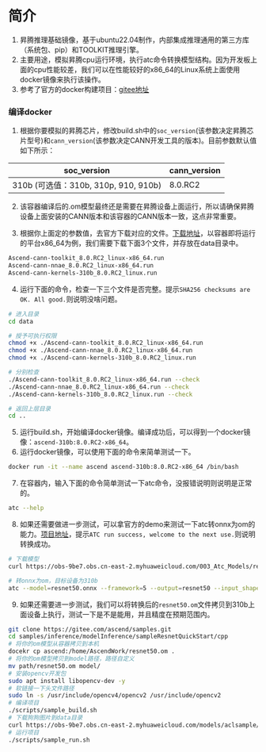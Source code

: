 # 简介
1. 昇腾推理基础镜像，基于ubuntu22.04制作，内部集成推理通用的第三方库（系统包、pip）和TOOLKIT推理引擎。
2. 主要用途，模拟昇腾cpu运行环境，执行atc命令转换模型结构。因为开发板上面的cpu性能较差，我们可以在性能较好的x86_64的Linux系统上面使用docker镜像来执行该操作。
3. 参考了官方的docker构建项目：[gitee地址](https://gitee.com/ascend/ascend-docker-image/tree/dev/ascend-infer-310b)

### 编译docker
1. 根据你要模拟的昇腾芯片，修改build.sh中的`soc_version`(该参数决定昇腾芯片型号)和`cann_version`(该参数决定CANN开发工具的版本)。目前参数默认值如下所示：

| soc_version                          | cann_version     |
| ------------------------------------ | ---------------- |
| 310b (可选值：310b, 310p, 910, 910b) | 8.0.RC2 |

2. 该容器编译后的.om模型最终还是需要在昇腾设备上面运行，所以请确保昇腾设备上面安装的CANN版本和该容器的CANN版本一致，这点非常重要。

3. 根据你上面定的参数值，去官方下载对应的文件。[下载地址](https://www.hiascend.com/developer/download/community/result?module=cann&cann=8.0.RC2.beta1&product=1&model=20)，以容器即将运行的平台x86_64为例，我们需要下载下面3个文件，并存放在data目录中。
  ```bash
  Ascend-cann-toolkit_8.0.RC2_linux-x86_64.run
  Ascend-cann-nnae_8.0.RC2_linux-x86_64.run
  Ascend-cann-kernels-310b_8.0.RC2_linux.run
  ```

4. 运行下面的命令，检查一下三个文件是否完整。提示`SHA256 checksums are OK. All good.`则说明没啥问题。
  ```bash
  # 进入目录
  cd data

  # 授予可执行权限
  chmod +x ./Ascend-cann-toolkit_8.0.RC2_linux-x86_64.run
  chmod +x ./Ascend-cann-nnae_8.0.RC2_linux-x86_64.run
  chmod +x ./Ascend-cann-kernels-310b_8.0.RC2_linux.run

  # 分别检查
  ./Ascend-cann-toolkit_8.0.RC2_linux-x86_64.run --check
  ./Ascend-cann-nnae_8.0.RC2_linux-x86_64.run --check
  ./Ascend-cann-kernels-310b_8.0.RC2_linux.run --check

  # 返回上层目录
  cd ..
  ```

5. 运行build.sh，开始编译docker镜像。编译成功后，可以得到一个docker镜像：`ascend-310b:8.0.RC2-x86_64`。
6. 运行docker镜像，可以使用下面的命令来简单测试一下。
  ```bash
  docker run -it --name ascend ascend-310b:8.0.RC2-x86_64 /bin/bash
  ```

7. 在容器内，输入下面的命令简单测试一下atc命令，没报错说明则说明是正常的。
  ```bash
  atc --help
  ```

8. 如果还需要做进一步测试，可以拿官方的demo来测试一下atc转onnx为om的能力。[项目地址](https://gitee.com/ascend/samples/tree/master/inference/modelInference/sampleResnetQuickStart/cpp)，提示`ATC run success, welcome to the next use.`则说明转换成功。
  ```bash
  # 下载模型
  curl https://obs-9be7.obs.cn-east-2.myhuaweicloud.com/003_Atc_Models/resnet50/resnet50.onnx -o resnet50.onnx 

  # 转onnx为om，目标设备为310b
  atc --model=resnet50.onnx --framework=5 --output=resnet50 --input_shape="actual_input_1:1,3,224,224"  --soc_version=Ascend310
  ```

9. 如果还需要进一步测试，我们可以将转换后的`resnet50.om`文件拷贝到310b上面设备上执行，测试一下是不是能用，并且精度在预期范围内。
```bash
git clone https://gitee.com/ascend/samples.git
cd samples/inference/modelInference/sampleResnetQuickStart/cpp
# 将你的om模型从容器拷贝到本机
docekr cp ascend:/home/AscendWork/resnet50.om .
# 将你的om模型拷贝到model路径，路径自定义
mv path/resnet50.om model/
# 安装opencv开发包
sudo apt install libopencv-dev -y
# 软链接一下头文件路径
sudo ln -s /usr/include/opencv4/opencv2 /usr/include/opencv2
# 编译项目
./scripts/sample_build.sh
# 下载狗狗图片到data目录
curl https://obs-9be7.obs.cn-east-2.myhuaweicloud.com/models/aclsample/dog1_1024_683.jpg -o ./data/dog1_1024_683.jpg
# 运行项目
./scripts/sample_run.sh
```


